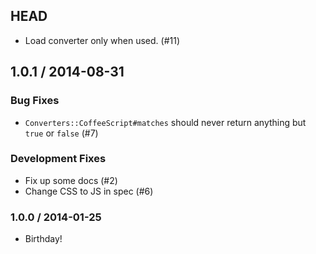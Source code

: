 ## HEAD

  * Load converter only when used. (#11)

## 1.0.1 / 2014-08-31

### Bug Fixes

  * `Converters::CoffeeScript#matches` should never return anything but `true` or `false` (#7)

### Development Fixes

  * Fix up some docs (#2)
  * Change CSS to JS in spec (#6)

### 1.0.0 / 2014-01-25

  * Birthday!
